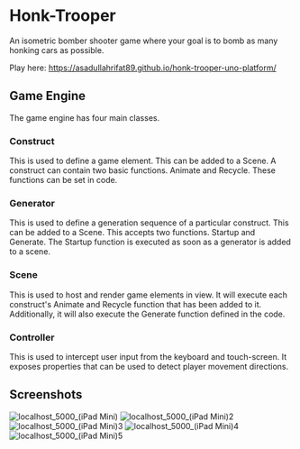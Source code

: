 # Honk-Trooper

An  isometric bomber shooter game where your goal is to bomb as many honking cars as possible.

Play here: https://asadullahrifat89.github.io/honk-trooper-uno-platform/

## Game Engine

The game engine has four main classes.

### Construct

This is used to define a game element. This can be added to a Scene. A construct can contain two basic functions. Animate and Recycle. These functions can be set in code.

### Generator

This is used to define a generation sequence of a particular construct. This can be added to a Scene. This accepts two functions. Startup and Generate. The Startup function is executed as soon as a generator is added to a scene.

### Scene

This is used to host and render game elements in view. It will execute each construct's Animate and Recycle function that has been added to it. Additionally, it will also execute the Generate function defined in the code.

### Controller

This is used to intercept user input from the keyboard and touch-screen. It exposes properties that can be used to detect player movement directions.

## Screenshots

![localhost_5000_(iPad Mini)](https://user-images.githubusercontent.com/25480176/224575848-22fc9fca-7938-4d14-b7df-9d68dc97e234.png)
![localhost_5000_(iPad Mini)2](https://user-images.githubusercontent.com/25480176/224575851-56d698a7-33aa-4512-9697-654376852cb1.png)
![localhost_5000_(iPad Mini)3](https://user-images.githubusercontent.com/25480176/224575855-1054284e-712b-452d-9a46-9ec8205fc73d.png)
![localhost_5000_(iPad Mini)4](https://user-images.githubusercontent.com/25480176/224575858-5c968d73-dd2d-4d88-acca-95bdc02f8ca5.png)
![localhost_5000_(iPad Mini)5](https://user-images.githubusercontent.com/25480176/224575866-22f5d5fa-b5ba-47ce-9b7a-c433e8bc802d.png)
